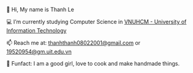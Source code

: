 👋 Hi, My name is Thanh Le

💻 I’m currently studying Computer Science in [VNUHCM - University of Information Technology](https://en.uit.edu.vn/overview-vnuhcm-university-information-technology)

<!-- 👨‍💻 I have basic knowledge in `Machine Learning` `Android App` -->

📫 Reach me at: thanhthanh08022001@gmail.com or 19520954@gm.uit.edu.vn

👻 Funfact: I am a good girl, love to cook and make handmade things.

